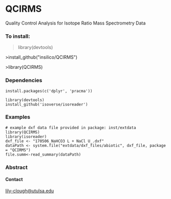 # QCIRMS
Quality Control Analysis for Isotope Ratio Mass Spectrometry Data

### To install:

>library(devtools)
<p>
>install_github("insilico/QCIRMS") 
<p>
>library(QCIRMS)

### Dependencies
```
install.packages(c('dplyr', 'pracma'))
```

```
library(devtools)
install_github('isoverse/isoreader')
```

### Examples

```
# example dxf data file provided in package: inst/extdata
library(QCIRMS)
library(isoreader)
dxf_file <- "170506_NaHCO3 L + NaCl U_.dxf"
dataPath <- system.file("extdata/dxf_files/abiotic", dxf_file, package = "QCIRMS")
file.summ<-read_summary(dataPath)
```
### Abstract

#### Contact
[lily-clough@utulsa.edu](lily-clough@utulsa.edu)
